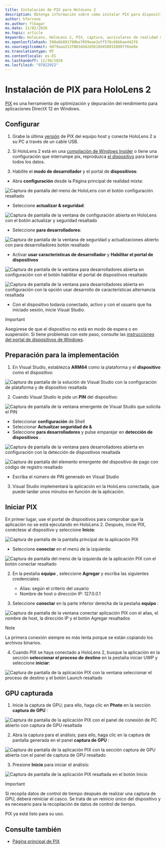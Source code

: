 ```yaml
---
title: Instalación de PIX para HoloLens 2
description: Obtenga información sobre cómo instalar PIX para dispositivos HoloLens 2.
author: hferrone
ms.author: flbagar
ms.date: 12/02/2020
ms.topic: article
keywords: HoloLens, HoloLens 2, PIX, captura, auriculares de realidad mixta, auriculares de realidad mixta de Windows, auriculares de realidad virtual
ms.openlocfilehash: 598a6b891798be7059eae2eff578c6bbbae442f6
ms.sourcegitcommit: 9d79aaa313f003dd42d5610d458031890776ee8e
ms.translationtype: MT
ms.contentlocale: es-ES
ms.lasthandoff: 12/30/2020
ms.locfileid: "97822922"
---
```

# <a name="installing-pix-for-hololens-2"></a>Instalación de PIX para HoloLens 2

[PIX](https://devblogs.microsoft.com/pix) es una herramienta de optimización y depuración del rendimiento para aplicaciones DirectX 12 en Windows. 

## <a name="setup"></a>Configurar

1. Grabe la última [versión]( https://devblogs.microsoft.com/pix/download) de PIX del equipo host y conecte HoloLens 2 a su PC a través de un cable USB.

2. Si HoloLens 2 está en una [compilación de Windows Insider](https://insider.windows.com) o tiene una configuración que interrumpe pix, reproduzca  [el dispositivo](https://docs.microsoft.com/hololens/hololens-recovery) para borrar todos los datos.

3. Habilite el **modo de desarrollador** y el portal de **dispositivos**:

* Abra **configuración** desde la Página principal de realidad mixta:

![Captura de pantalla del menú de HoloLens con el botón configuración resaltado](images/pix-img-01.jpg)

* Seleccione **actualizar & seguridad**:

![Captura de pantalla de la ventana de configuración abierta en HoloLens con el botón actualizar y seguridad resaltado](images/pix-img-02.jpg)

* Seleccione **para desarrolladores**:

![Captura de pantalla de la ventana de seguridad y actualizaciones abierto con para desarrolladores botón resaltado](images/pix-img-03.jpg)

* Activar **usar características de desarrollador** y **Habilitar el portal de dispositivos**

![Captura de pantalla de la ventana para desarrolladores abierta en configuración con el botón habilitar el portal de dispositivos resaltado](images/pix-img-04.jpg)

![Captura de pantalla de la ventana para desarrolladores abierta en configuración con la opción usar desarrollo de características alternancia resaltada](images/pix-img-05.jpg)

* Con el dispositivo todavía conectado, activo y con el usuario que ha iniciado sesión, inicie Visual Studio.

> [!IMPORTANT]
> Asegúrese de que el dispositivo no está en modo de espera o en suspensión. Si tiene problemas con este paso, consulte las [instrucciones del portal de dispositivos de Windows](https://docs.microsoft.com/windows/mixed-reality/develop/platform-capabilities-and-apis/using-the-windows-device-portal).

## <a name="preparing-for-deployment"></a>Preparación para la implementación

1. En Visual Studio, establezca **ARM64** como la plataforma y el **dispositivo** como el dispositivo:

![Captura de pantalla de la solución de Visual Studio con la configuración de plataforma y de dispositivo resaltada](images/pix-img-06.png)

2. Cuando Visual Studio le pide un **PIN** del dispositivo:

![Captura de pantalla de la ventana emergente de Visual Studio que solicita el PIN](images/pix-img-07.png)

* Seleccionar **configuración** de Shell
* Seleccionar **Actualizar seguridad de &**
* Seleccione **para desarrolladores** y pulse emparejar en **detección de dispositivos** . 

![Captura de pantalla de la ventana para desarrolladores abierta en configuración con la detección de dispositivos resaltada](images/pix-img-08.jpg)

![Captura de pantalla del elemento emergente del dispositivo de pago con código de registro resaltado](images/pix-img-09.jpg)

* Escriba el número de PIN generado en Visual Studio

3. Visual Studio implementará la aplicación en la HoloLens conectada, que puede tardar unos minutos en función de la aplicación.

## <a name="launching-pix"></a>Iniciar PIX

En primer lugar, use el portal de dispositivos para comprobar que la aplicación no se está ejecutando en HoloLens 2. Después, inicie PIX, conéctese al dispositivo y seleccione **Inicio**:

![Captura de pantalla de la pantalla principal de la aplicación PIX](images/pix-img-10.png)

* Seleccione **conectar** en el menú de la izquierda:

![Captura de pantalla del menú de la izquierda de la aplicación PIX con el botón conectar resaltado](images/pix-img-11.png)

2. En la pestaña **equipo** , seleccione **Agregar** y escriba las siguientes credenciales:
    * Alias: según el criterio del usuario
    * Nombre de host o dirección IP: 127.0.0.1

3. Seleccione **conectar** en la parte inferior derecha de la pestaña **equipo** :

![Captura de pantalla de la ventana conectar aplicación PIX con el alias, el nombre de host, la dirección IP y el botón Agregar resaltados](images/pix-img-12.png)

> [!NOTE]
> La primera conexión siempre es más lenta porque se están copiando los archivos binarios.

4. Cuando PIX se haya conectado a HoloLens 2, busque la aplicación en la sección **seleccionar el proceso de destino** en la pestaña iniciar UWP y seleccione **iniciar**:

![Captura de pantalla de la aplicación PIX con la ventana seleccionar el proceso de destino y el botón Launch resaltado](images/pix-img-13.png)

## <a name="gpu-captured"></a>GPU capturada

1. Inicie la captura de GPU; para ello, haga clic en **Photo** en la sección **captura de GPU** :

![Captura de pantalla de la aplicación PIX con el panel de conexión de PC abierto con captura de GPU resaltada](images/pix-img-14.png)

2. Abra la captura para el análisis; para ello, haga clic en la captura de pantalla generada en el panel **captura de GPU** :

![Captura de pantalla de la aplicación PIX con la sección captura de GPU abierta con el panel de captura de GPU resaltado](images/pix-img-15.png)

3. Presione **Inicio** para iniciar el análisis:

![Captura de pantalla de la aplicación PIX resaltada en el botón Inicio](images/pix-img-16.png)

> [!IMPORTANT]
> Si recopila datos de control de tiempo después de realizar una captura de GPU, deberá reiniciar el casco. Se trata de un reinicio único del dispositivo y es necesario para la recopilación de datos de control de tiempo.

PIX ya está listo para su uso.

## <a name="see-also"></a>Consulte también
* [Página principal de PIX](https://devblogs.microsoft.com/pix)